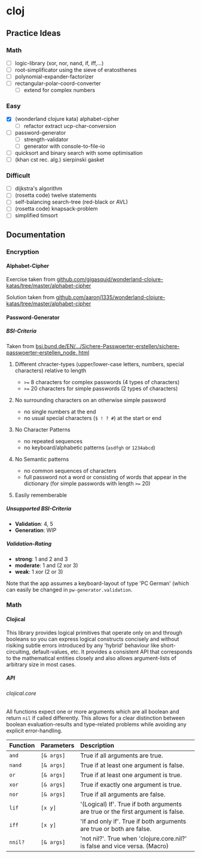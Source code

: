 # cloj

## Practice Ideas

### Math

- [ ] logic-library (xor, nor, nand, if, iff,...)
- [ ] root-simplificator using the sieve of eratosthenes
- [ ] polynomial-expander-factorizer
- [ ] rectangular-polar-coord-converter
    - [ ] extend for complex numbers

### Easy

- [x] (wonderland clojure kata) alphabet-cipher
    - [ ] refactor extract ucp-char-conversion
- [ ] password-generator
    - [ ] strength-validator
    - [ ] generator with console-to-file-io
- [ ] quicksort and binary search with some optimisation
- [ ] (khan cst rec. alg.) sierpinski gasket

### Difficult

- [ ] dijkstra's algorithm
- [ ] (rosetta code) twelve statements
- [ ] self-balancing search-tree (red-black or AVL)
- [ ] (rosetta code) knapsack-problem
- [ ] simplified timsort

## Documentation

### Encryption

#### Alphabet-Cipher

Exercise taken from [github.com/gigasquid/wonderland-clojure-katas/tree/master/alphabet-cipher](https://github.com/gigasquid/wonderland-clojure-katas/tree/master/alphabet-cipher)

Solution taken from [github.com/aaronj1335/wonderland-clojure-katas/tree/master/alphabet-cipher](https://github.com/aaronj1335/wonderland-clojure-katas/tree/master/alphabet-cipher)

#### Password-Generator

##### BSI-Criteria

Taken from [bsi.bund.de/EN/.../Sichere-Passwoerter-erstellen/sichere-passwoerter-erstellen_node. html](https://www.bsi.bund.de/EN/Themen/Verbraucherinnen-und-Verbraucher/Informationen-und-Empfehlungen/Cyber-Sicherheitsempfehlungen/Accountschutz/Sichere-Passwoerter-erstellen/sichere-passwoerter-erstellen_node.html)

1. Different chracter-types (upper/lower-case letters, numbers, special characters) relative to length

    - `>=` 8 characters for complex passwords (4 types of characters)
    - `>=` 20 characters for simple passwords (2 types of characters)

2. No surrounding characters on an otherwise simple password

    - no single numbers at the end
    - no usual special characters (`$ ! ? #`) at the start or end

3. No Character Patterns

    - no repeated sequences
    - no keyboard/alphabetic patterns (`asdfgh` or `1234abcd`)

4. No Semantic patterns

    - no common sequences of characters
    - full password not a word or consisting of words that appear in the dictionary (for simple passwords with length
      `>=` 20)

5. Easily rememberable

##### Unsupported BSI-Criteria

- **Validation**: 4, 5
- **Generation**: WIP

##### Validation-Rating

- **strong**: 1 and 2 and 3
- **moderate**: 1 and (2 xor 3)
- **weak**: 1 xor (2 or 3)

Note that the app assumes a keyboard-layout of type 'PC German' (which can easily be changed in `pw-generator.validation`.

### Math

#### Clojical

This library provides logical primitives that operate only on and through booleans so you can express logical constructs concisely and without risiking subtle errors introduced by any 'hybrid' behaviour like short-circuiting, default-values, etc. It provides a consistent API that corresponds to the mathematical entities closely and also allows argument-lists of arbitrary size in most cases.

##### API

###### clojical.core

All functions expect one or more arguments which are all boolean and return `nil` if called differently. This allows for a clear distinction between boolean evaluation-results and type-related problems while avoiding any explicit error-handling.

| Function | Parameters | Description                                                                     |
|:---------|:-----------|:--------------------------------------------------------------------------------|
| `and`    | `[& args]` | True if all arguments are true.                                                 |
| `nand`   | `[& args]` | True if at least one argument is false.                                         |
| `or`     | `[& args]` | True if at least one argument is true.                                          |
| `xor`    | `[& args]` | True if exactly one argument is true.                                           |
| `nor`    | `[& args]` | True if all arguments are false.                                                |
| `lif`    | `[x y]`    | '(Logical) If'. True if both arguments are true or the first argument is false. |
| `iff`    | `[x y]`    | 'If and only if'. True if both arguments are true or both are false.            |
| `nnil?`  | `[& args]` | 'not nil?'. True when 'clojure.core.nil?' is false and vice versa. (Macro)      |
